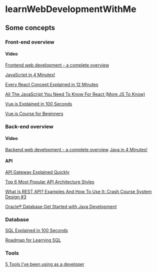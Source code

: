 # learnWebDevelopmentWithMe
## Some concepts
### Front-end overview
#### Video
[Frontend web development - a complete overview](https://www.youtube.com/watch?v=WG5ikvJ2TKA)

[JavaScript in 4 Minutes!](https://www.youtube.com/watch?v=_UHFEwKgudU)

[Every React Concept Explained in 12 Minutes](https://www.youtube.com/watch?v=wIyHSOugGGw)

[All The JavaScript You Need To Know For React (More JS To Know)](https://www.youtube.com/watch?v=ACaT1Gfhe6I)

[Vue.js Explained in 100 Seconds](https://www.youtube.com/watch?v=nhBVL41-_Cw)

[Vue.js Course for Beginners](https://www.youtube.com/watch?v=FXpIoQ_rT_c&t=253s)
### Back-end overview
#### Video
[Backend web development - a complete overview](https://www.youtube.com/watch?v=XBu54nfzxAQ)
[Java in 4 Minutes!](https://www.youtube.com/watch?v=Q3CQ72tBdME)

#### API
[API Gateway Explained Quickly](https://www.youtube.com/watch?v=WjCRRDKAduA&t=12s)

[Top 6 Most Popular API Architecture Styles](https://www.youtube.com/watch?v=4vLxWqE94l4)

[What Is REST API? Examples And How To Use It: Crash Course System Design #3](https://www.youtube.com/watch?v=-mN3VyJuCjM)

[Oracle® Database
Get Started with Java Development](https://docs.oracle.com/en/database/oracle/oracle-database/23/tdpjd/get-started-java-development.pdf)
### Database
[SQL Explained in 100 Seconds](https://www.youtube.com/watch?v=zsjvFFKOm3c)

[Roadmap for Learning SQL](https://www.youtube.com/watch?v=yMqldbY2AAg)

### Tools
[5 Tools I’ve been using as a developer](https://www.youtube.com/shorts/ZinCbtVNVLQ)
